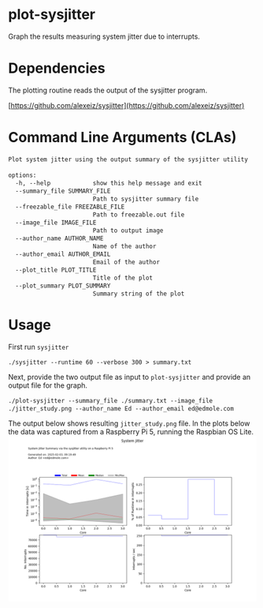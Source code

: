 # plot-sysjitter

Graph the results measuring system jitter due to interrupts.

# Dependencies

The plotting routine reads the output of the sysjitter program.

[https://github.com/alexeiz/sysjitter](https://github.com/alexeiz/sysjitter)

# Command Line Arguments (CLAs)
```
Plot system jitter using the output summary of the sysjitter utility

options:
  -h, --help            show this help message and exit
  --summary_file SUMMARY_FILE
                        Path to sysjitter summary file
  --freezable_file FREEZABLE_FILE
                        Path to freezable.out file
  --image_file IMAGE_FILE
                        Path to output image
  --author_name AUTHOR_NAME
                        Name of the author
  --author_email AUTHOR_EMAIL
                        Email of the author
  --plot_title PLOT_TITLE
                        Title of the plot
  --plot_summary PLOT_SUMMARY
                        Summary string of the plot
```

# Usage

First run `sysjitter` 
```shell
./sysjitter --runtime 60 --verbose 300 > summary.txt
```

Next, provide the two output file as input to `plot-sysjitter` and provide an output file for the graph.

```shell
./plot-sysjitter --summary_file ./summary.txt --image_file ./jitter_study.png --author_name Ed --author_email ed@edmole.com 
```
The output below shows resulting `jitter_study.png` file. In the plots below the data was captured from a Raspberry Pi 5, running the Raspbian OS Lite.
![image info](./jitter_study_pi5.png)

